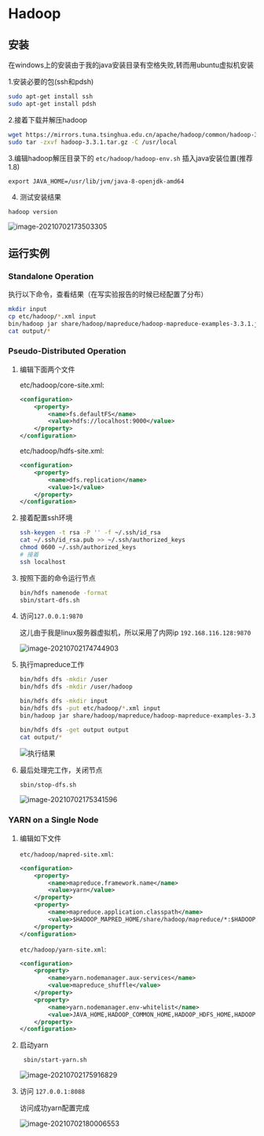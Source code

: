 # Hadoop

## 安装

在windows上的安装由于我的java安装目录有空格失败,转而用ubuntu虚拟机安装

1.安装必要的包(ssh和pdsh)

```bash
sudo apt-get install ssh
sudo apt-get install pdsh
```

2.接着下载并解压hadoop

```bash
wget https://mirrors.tuna.tsinghua.edu.cn/apache/hadoop/common/hadoop-3.3.1/hadoop-3.3.1.tar.gz
sudo tar -zxvf hadoop-3.3.1.tar.gz -C /usr/local
```

3.编辑hadoop解压目录下的 `etc/hadoop/hadoop-env.sh` 插入java安装位置(推荐1.8)

```
export JAVA_HOME=/usr/lib/jvm/java-8-openjdk-amd64
```

4. 测试安装结果

```bash
hadoop version
```

![image-20210702173503305](https://gitee.com/widealpha/pic/raw/master/image-20210702173503305.png)

## 运行实例

### Standalone Operation

执行以下命令，查看结果（在写实验报告的时候已经配置了分布）

```bash
mkdir input
cp etc/hadoop/*.xml input
bin/hadoop jar share/hadoop/mapreduce/hadoop-mapreduce-examples-3.3.1.jar grep input output 'dfs[a-z.]+'
cat output/*
```

### Pseudo-Distributed Operation

1. 编辑下面两个文件

   etc/hadoop/core-site.xml:

   ```xml
   <configuration>
       <property>
           <name>fs.defaultFS</name>
           <value>hdfs://localhost:9000</value>
       </property>
   </configuration>
   ```

   etc/hadoop/hdfs-site.xml:

   ```xml
   <configuration>
       <property>
           <name>dfs.replication</name>
           <value>1</value>
       </property>
   </configuration>
   ```

2. 接着配置ssh环境

   ```bash
   ssh-keygen -t rsa -P '' -f ~/.ssh/id_rsa
   cat ~/.ssh/id_rsa.pub >> ~/.ssh/authorized_keys
   chmod 0600 ~/.ssh/authorized_keys
   # 接着
   ssh localhost
   ```

3. 按照下面的命令运行节点

   ```bash
   bin/hdfs namenode -format
   sbin/start-dfs.sh
   ```

4. 访问`127.0.0.1:9870`

   这儿由于我是linux服务器虚拟机，所以采用了内网ip `192.168.116.128:9870`

   ![image-20210702174744903](https://gitee.com/widealpha/pic/raw/master/image-20210702174744903.png)

5. 执行mapreduce工作

   ```bash
   bin/hdfs dfs -mkdir /user
   bin/hdfs dfs -mkdir /user/hadoop
   
   bin/hdfs dfs -mkdir input
   bin/hdfs dfs -put etc/hadoop/*.xml input
   bin/hadoop jar share/hadoop/mapreduce/hadoop-mapreduce-examples-3.3.1.jar grep input output 'dfs[a-z.]+'
   
   bin/hdfs dfs -get output output
   cat output/*
   ```

   ![执行结果](https://gitee.com/widealpha/pic/raw/master/image-20210702175224436.png)

6. 最后处理完工作，关闭节点

   ```bash
   sbin/stop-dfs.sh
   ```

   ![image-20210702175341596](https://gitee.com/widealpha/pic/raw/master/image-20210702175341596.png)

### YARN on a Single Node

1. 编辑如下文件

   `etc/hadoop/mapred-site.xml`:

   ```xml
   <configuration>
       <property>
           <name>mapreduce.framework.name</name>
           <value>yarn</value>
       </property>
       <property>
           <name>mapreduce.application.classpath</name>
           <value>$HADOOP_MAPRED_HOME/share/hadoop/mapreduce/*:$HADOOP_MAPRED_HOME/share/hadoop/mapreduce/lib/*</value>
       </property>
   </configuration>
   ```

   `etc/hadoop/yarn-site.xml`:

   ```xml
   <configuration>
       <property>
           <name>yarn.nodemanager.aux-services</name>
           <value>mapreduce_shuffle</value>
       </property>
       <property>
           <name>yarn.nodemanager.env-whitelist</name>
           <value>JAVA_HOME,HADOOP_COMMON_HOME,HADOOP_HDFS_HOME,HADOOP_CONF_DIR,CLASSPATH_PREPEND_DISTCACHE,HADOOP_YARN_HOME,HADOOP_HOME,PATH,LANG,TZ,HADOOP_MAPRED_HOME</value>
       </property>
   </configuration>
   ```

2. 启动yarn

   ```bash
    sbin/start-yarn.sh	
   ```

   ![image-20210702175916829](https://gitee.com/widealpha/pic/raw/master/image-20210702175916829.png)

3. 访问 `127.0.0.1:8088`

   访问成功yarn配置完成

   ![image-20210702180006553](https://gitee.com/widealpha/pic/raw/master/image-20210702180006553.png)